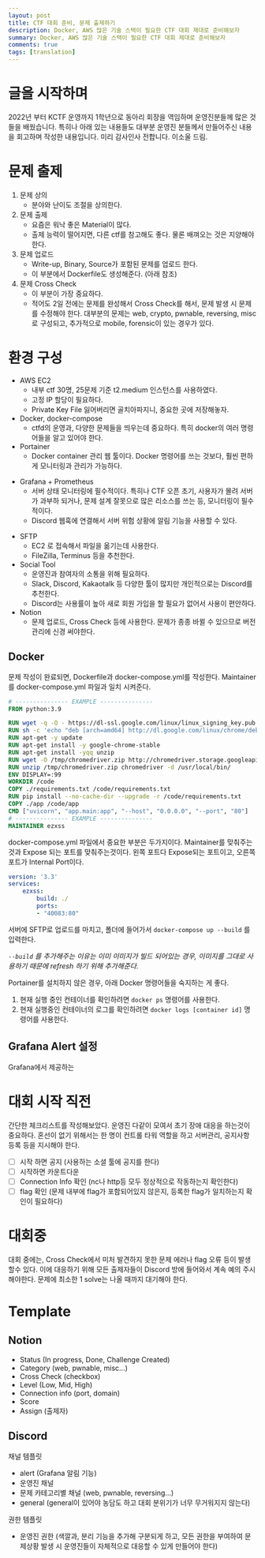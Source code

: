 ```yaml
---
layout: post
title: CTF 대회 준비, 문제 출제하기
description: Docker, AWS 많은 기술 스택이 필요한 CTF 대회 제대로 준비해보자
summary: Docker, AWS 많은 기술 스택이 필요한 CTF 대회 제대로 준비해보자
comments: true
tags: [translation]
---
```


# 글을 시작하며
2022년 부터 KCTF 운영까지 1학년으로 동아리 회장을 역임하며 운영진분들께 많은 것들을 배웠습니다. 특히나 아래 있는 내용들도 대부분 운영진 분들께서 만들어주신 내용을 회고하며 작성한 내용입니다. 미리 감사인사 전합니다. 이소울 드림.

# 문제 출제
1. 문제 상의
	- 분야와 난이도 조절을 상의한다.
2. 문제 출제
	- 요즘은 워낙 좋은 Material이 많다.
	- 출제 능력이 떨어지면, 다른 ctf를 참고해도 좋다. 물론 배껴오는 것은 지양해야 한다.
3. 문제 업로드
	- Write-up, Binary, Source가 포함된 문제를 업로드 한다.
	- 이 부분에서 Dockerfile도 생성해준다. (아래 참조)
4. 문제 Cross Check
	- 이 부분이 가장 중요하다.
	- 적어도 2일 전에는 문제를 완성해서 Cross Check를 해서, 문제 발생 시 문제를 수정해야 한다.
대부분의 문제는 web, crypto, pwnable, reversing, misc 로 구성되고, 추가적으로 mobile, forensic이 있는 경우가 있다.

# 환경 구성
- AWS EC2
	- 내부 ctf 30명, 25문제 기준 t2.medium 인스턴스를 사용하였다.
	- 고정 IP 할당이 필요하다.
	- Private Key File 잃어버리면 골치아파지니, 중요한 곳에 저장해놓자.
- Docker, docker-compose
	- ctfd의 운영과, 다양한 문제들을 띄우는데 중요하다. 특히 docker의 여러 명령어들을 알고 있어야 한다.
- Portainer
	- Docker container 관리 웹 툴이다. Docker 명령어를 쓰는 것보다, 훨씬 편하게 모니터링과 관리가 가능하다.
* Grafana + Prometheus
	- 서버 상태 모니터링에 필수적이다. 특히나 CTF 오픈 초기, 사용자가 몰려 서버가 과부하 되거나, 문제 설계 잘못으로 많은 리소스를 쓰는 등, 모니터링이 필수적이다.
	- Discord 웹훅에 연결해서 서버 위험 상황에 알림 기능을 사용할 수 있다.
- SFTP
	- EC2 로 접속해서 파일을 옮기는데 사용한다.
	- FileZilla, Terminus 등을 추천한다.
- Social Tool
	- 운영진과 참여자의 소통을 위해 필요하다.
	- Slack, Discord, Kakaotalk 등 다양한 툴이 많지만 개인적으로는 Discord를 추천한다.
	- Discord는 사용률이 높아 새로 회원 가입을 할 필요가 없어서 사용이 편안하다.
- Notion
	- 문제 업로드, Cross Check 등에 사용한다. 문제가 종종 바뀔 수 있으므로 버전 관리에 신경 써야한다.

## Docker
문제 작성이 완료되면, Dockerfile과 docker-compose.yml를 작성한다.
Maintainer를 docker-compose.yml 파일과 일치 시켜준다.

```dockerfile
# --------------- EXAMPLE ---------------
FROM python:3.9

RUN wget -q -O - https://dl-ssl.google.com/linux/linux_signing_key.pub | apt-key add -
RUN sh -c 'echo "deb [arch=amd64] http://dl.google.com/linux/chrome/deb/ stable main" >> /etc/apt/sources.list.d/google-chrome.list'
RUN apt-get -y update
RUN apt-get install -y google-chrome-stable
RUN apt-get install -yqq unzip
RUN wget -O /tmp/chromedriver.zip http://chromedriver.storage.googleapis.com/`curl -sS chromedriver.storage.googleapis.com/LATEST_RELEASE`/chromedriver_linux64.zip
RUN unzip /tmp/chromedriver.zip chromedriver -d /usr/local/bin/
ENV DISPLAY=:99
WORKDIR /code
COPY ./requirements.txt /code/requirements.txt
RUN pip install --no-cache-dir --upgrade -r /code/requirements.txt
COPY ./app /code/app
CMD ["uvicorn", "app.main:app", "--host", "0.0.0.0", "--port", "80"]
# --------------- EXAMPLE ---------------
MAINTAINER ezxss
```

docker-compose.yml 파일에서 중요한 부분은 두가지이다. Maintainer를 맞춰주는것과 Expose 되는 포트를 맞춰주는것이다.
왼쪽 포트다 Expose되는 포트이고, 오른쪽 포트가 Internal Port이다.

```yaml
version: '3.3'
services:
	ezxss:
		build: ./
		ports:
		- "40083:80"
```
서버에 SFTP로 업로드를 마치고, 폴더에 들어가서 `docker-compose up --build` 를 입력한다.

*`--build` 를 추가해주는 이유는 이미 이미지가 빌드 되어있는 경우, 이미지를 그대로 사용하기 때문에 refresh 하기 위해 추가해준다.*

Portainer를 설치하지 않은 경우, 아래 Docker 명령어들을 숙지하는 게 좋다.

1. 현재 실행 중인 컨테이너를 확인하려면 `docker ps` 명령어를 사용한다.
2. 현재 실행중인 컨테이너의 로그를 확인하려면 `docker logs [container id]` 명령어를 사용한다.
## Grafana Alert 설정
Grafana에서 제공하는 

# 대회 시작 직전
간단한 체크리스트를 작성해보았다.
운영진 다같이 모여서 초기 장애 대응을 하는것이 중요하다.
혼선이 없기 위해서는 한 명이 컨트롤 타워 역할을 하고 서버관리, 공지사항 등록 등을 지시해야 한다.

- [ ] 시작 하면 공지 (사용하는 소셜 툴에 공지를 한다)
- [ ] 시작하면 카운트다운
- [ ] Connection Info 확인 (nc나 http등 모두 정상적으로 작동하는지 확인한다)
- [ ] flag 확인 (문제 내부에 flag가 포함되어있지 않은지, 등록한 flag가 일치하는지 확인이 필요하다)

# 대회중
대회 중에는, Cross Check에서 미처 발견하지 못한 문제 에러나 flag 오류 등이 발생할수 있다. 이에 대응하기 위해 모든 출제자들이 Discord 방에 들어와서 계속 예의 주시해야한다. 문제에 최소한 1 solve는 나올 때까지 대기해야 한다.

# Template
## Notion
- Status (In progress, Done, Challenge Created)
- Category (web, pwnable, misc...)
- Cross Check (checkbox)
- Level (Low, Mid, High)
- Connection info (port, domain)
- Score
- Assign (출제자)

## Discord
채널 템플릿
- alert (Grafana 알림 기능)
- 운영진 채널
- 문제 카테고리별 채널 (web, pwnable, reversing...)
- general (general이 있어야 농담도 하고 대회 분위기가 너무 무거워지지 않는다)

권한 템플릿
- 운영진 권한 (색깔과, 분리 기능을 추가해 구분되게 하고, 모든 권한을 부여하여 문제상황 발생 시 운영진들이 자체적으로 대응할 수 있게 만들어야 한다)